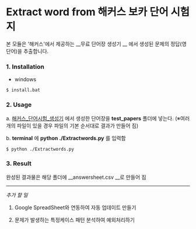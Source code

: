 # Extract word from 해커스 보카 단어 시험지

본 모듈은 '해커스'에서 제공하는 __무료 단어장 생성기 __ 에서 생성된 문제의 정답(영단어)을 추출합니다.



### 1. Installation

+ windows

```
$ install.bat
```



### 2. Usage

a. [해커스_단어시험\_생성기](https://www.hackers.co.kr/?c=s_toeic/toeic_info/new_voca_toeic_testpaper#;) 에서 생성한 단어장을 __test_papers__  폴더에 넣는다. (※여러개의 파일이 있을 경우 파일의 기본 순서대로 결과가 만들어 짐)

b. __terminal__ 에 __python ./Extractwords.py__ 를 입력함

```
$ python ./Extractwords.py
```



### 3. Result

완성된 결과물은 해당 폴더에 __answersheet.csv __로 만들어 짐







----

_추가 할 일_

1. Google SpreadSheet와 연동하여 자동 업데이트 만들기

2. 문제가 발생하는 특정케이스 패턴 분석하여 예외처리하기

   

